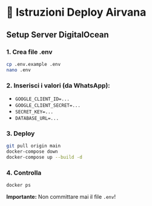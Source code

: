 # 🚀 Istruzioni Deploy Airvana

## Setup Server DigitalOcean

### 1. Crea file .env
```bash
cp .env.example .env
nano .env
```

### 2. Inserisci i valori (da WhatsApp):
- `GOOGLE_CLIENT_ID=...`
- `GOOGLE_CLIENT_SECRET=...` 
- `SECRET_KEY=...`
- `DATABASE_URL=...`

### 3. Deploy
```bash
git pull origin main
docker-compose down
docker-compose up --build -d
```

### 4. Controlla
```bash
docker ps
```

**Importante:** Non committare mai il file `.env`!